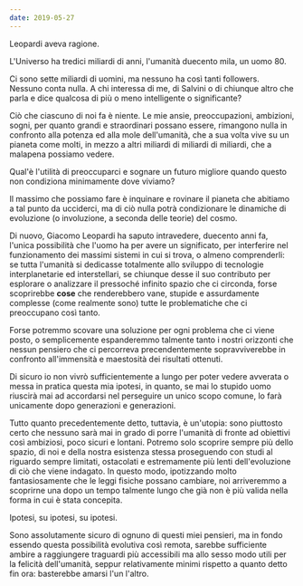 ```yaml
---
date: 2019-05-27
---
```

Leopardi aveva ragione.

L'Universo ha tredici miliardi di anni, l'umanità duecento mila, un uomo
80.

Ci sono sette miliardi di uomini, ma nessuno ha così tanti followers.
Nessuno conta nulla. A chi interessa di me, di Salvini o di chiunque
altro che parla e dice qualcosa di più o meno intelligente o
significante?

Ciò che ciascuno di noi fa è niente. Le mie ansie, preoccupazioni,
ambizioni, sogni, per quanto grandi e straordinari possano essere,
rimangono nulla in confronto alla potenza ed alla mole dell'umanità, che
a sua volta vive su un pianeta come molti, in mezzo a altri miliardi di
miliardi di miliardi, che a malapena possiamo vedere.

Qual'è l'utilità di preoccuparci e sognare un futuro migliore quando
questo non condiziona minimamente dove viviamo?

Il massimo che possiamo fare è inquinare e rovinare il pianeta che
abitiamo a tal punto da ucciderci, ma di ciò nulla potrà condizionare le
dinamiche di evoluzione (o involuzione, a seconda delle teorie) del
cosmo.

Di nuovo, Giacomo Leopardi ha saputo intravedere, duecento anni fa,
l'unica possibilità che l'uomo ha per avere un significato, per
interferire nel funzionamento dei massimi sistemi in cui si trova, o
almeno comprenderli: se tutta l'umanità si dedicasse totalmente allo
sviluppo di tecnologie interplanetarie ed interstellari, se chiunque
desse il suo contributo per esplorare o analizzare il pressoché infinito
spazio che ci circonda, forse scoprirebbe **cose** che renderebbero
vane, stupide e assurdamente complesse (come realmente sono) tutte le
problematiche che ci preoccupano così tanto.

Forse potremmo scovare una soluzione per ogni problema che ci viene
posto, o semplicemente espanderemmo talmente tanto i nostri orizzonti
che nessun pensiero che ci percorreva precendentemente sopravviverebbe
in confronto all'immensità e maestosità dei risultati ottenuti.

Di sicuro io non vivrò sufficientemente a lungo per poter vedere
avverata o messa in pratica questa mia ipotesi, in quanto, se mai lo
stupido uomo riuscirà mai ad accordarsi nel perseguire un unico scopo
comune, lo farà unicamente dopo generazioni e generazioni.

Tutto quanto precedentemente detto, tuttavia, è un'utopia: sono
piuttosto certo che nessuno sarà mai in grado di porre l'umanità di
fronte ad obiettivi così ambiziosi, poco sicuri e lontani. Potremo solo
scoprire sempre più dello spazio, di noi e della nostra esistenza stessa
proseguendo con studi al riguardo sempre limitati, ostacolati e
estremamente più lenti dell'evoluzione di ciò che viene indagato. In
questo modo, ipotizzando molto fantasiosamente che le leggi fisiche
possano cambiare, noi arriveremmo a scoprirne una dopo un tempo talmente
lungo che già non è più valida nella forma in cui è stata concepita.

Ipotesi, su ipotesi, su ipotesi.

Sono assolutamente sicuro di ognuno di questi miei pensieri, ma in fondo
essendo questa possibilità evolutiva così remota, sarebbe sufficiente
ambire a raggiungere traguardi più accessibili ma allo sesso modo utili
per la felicità dell'umanità, seppur relativamente minimi rispetto a
quanto detto fin ora: basterebbe amarsi l'un l'altro.
